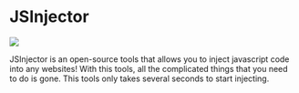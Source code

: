 # JSInjector
![](https://github.com/urmaxximoff/JSInjector/blob/main/assets/picture.PNG) 

 JSInjector is an open-source tools that allows you to inject javascript code into any websites!
With this tools, all the complicated things that you need to do is gone.
This tools only takes several seconds to start injecting.
